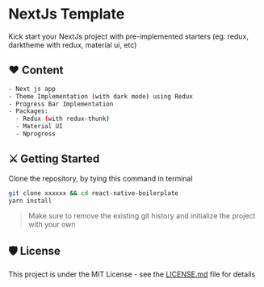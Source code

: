 # NextJs Template

Kick start your NextJs project with pre-implemented starters (eg: redux, darktheme with redux, material ui, etc)

## ♥ Content

```sh
- Next js app
- Theme Implementation (with dark mode) using Redux
- Progress Bar Implementation
- Packages:
  - Redux (with redux-thunk)
  - Material UI
  - Nprogress
```

## ⚔ Getting Started

Clone the repository, by tying this command in terminal

```sh
git clone xxxxxx && cd react-native-boilerplate
yarn install
```

> Make sure to remove the existing git history and initialize the project with your own

## 🛡 License

This project is under the MIT License - see the [LICENSE.md](LICENSE.md) file for details

